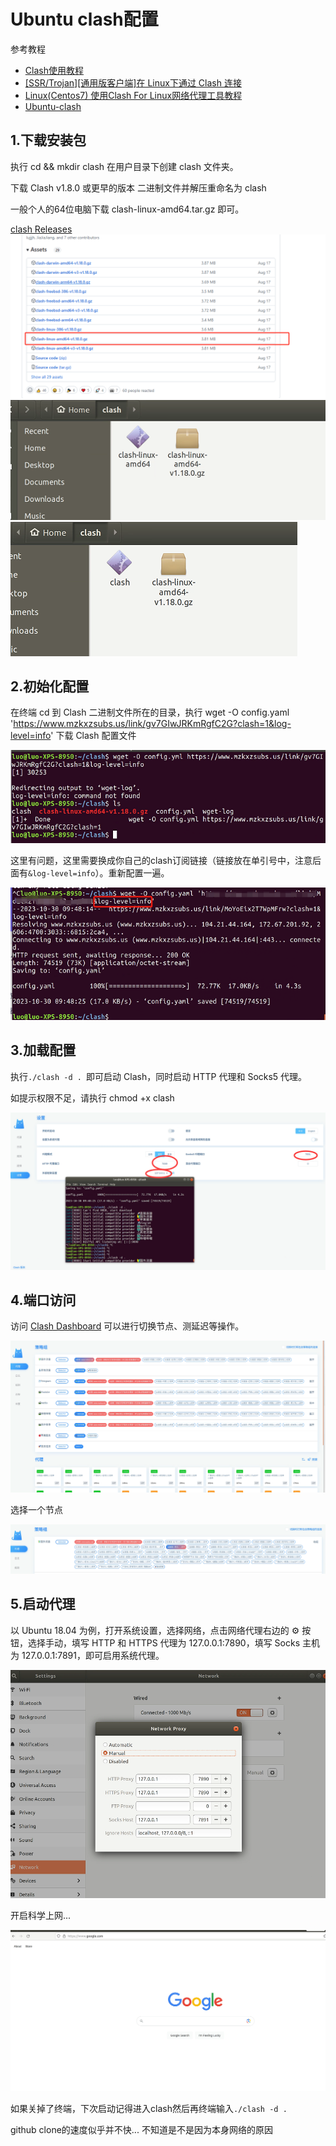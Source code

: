 # Ubuntu clash配置

参考教程
- [Clash使用教程](https://fly.catcottage.us/user/help/view/5/13)
- [[SSR/Trojan][通用版客户端]在 Linux下通过 Clash 连接](https://iyuantiao.com/fenxiangfuli/jiaocheng/ssr-trojan%E9%80%9A%E7%94%A8%E7%89%88%E5%AE%A2%E6%88%B7%E7%AB%AF%E5%9C%A8-linux%E4%B8%8B%E9%80%9A%E8%BF%87-clash-%E8%BF%9E%E6%8E%A5.html)
- [Linux(Centos7) 使用Clash For Linux网络代理工具教程](https://199604.com/2001)
- [Ubuntu-clash](https://qiyuan-z.github.io/2020/02/05/Ubuntu-clash%E9%85%8D%E7%BD%AE/)

## 1.下载安装包
执行 cd && mkdir clash 在用户目录下创建 clash 文件夹。

下载 Clash v1.8.0 或更早的版本 二进制文件并解压重命名为 clash

一般个人的64位电脑下载 clash-linux-amd64.tar.gz 即可。

[clash Releases](https://github.com/Dreamacro/clash/releases)
![Alt text](./images/image00.png)
![Alt text](./images/image-01.png)
![Alt text](./images/image-02.png)

## 2.初始化配置
在终端 cd 到 Clash 二进制文件所在的目录，执行 wget -O config.yaml 'https://www.mzkxzsubs.us/link/gv7GIwJRKmRgfC2G?clash=1&log-level=info' 下载 Clash 配置文件

![Alt text](./images/image-03.png)

这里有问题，这里需要换成你自己的clash订阅链接（链接放在单引号中，注意后面有```&log-level=info```）。重新配置一遍。

![Alt text](./images/image.png)

## 3.加载配置
执行```./clash -d . ```即可启动 Clash，同时启动 HTTP 代理和 Socks5 代理。

如提示权限不足，请执行 chmod +x clash

![Alt text](./images/image-1.png)

## 4.端口访问

访问 [Clash Dashboard](https://clash.razord.top/#/proxies) 可以进行切换节点、测延迟等操作。

![Alt text](./images/image-2.png)

选择一个节点

![Alt text](./images/image-4.png)

## 5.启动代理
以 Ubuntu 18.04 为例，打开系统设置，选择网络，点击网络代理右边的 ⚙ 按钮，选择手动，填写 HTTP 和 HTTPS 代理为 127.0.0.1:7890，填写 Socks 主机为 127.0.0.1:7891，即可启用系统代理。

![Alt text](./images/image-5.png)

开启科学上网...

![Alt text](./images/image-6.png)

如果关掉了终端，下次启动记得进入clash然后再终端输入```./clash -d . ```

github clone的速度似乎并不快... 不知道是不是因为本身网络的原因


